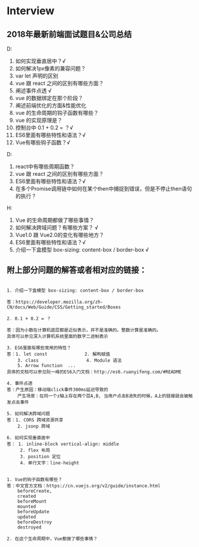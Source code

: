 # Interview
## 2018年最新前端面试题目&amp;公司总结

D:
 1. 如何实现垂直居中？√ 
 2. 如何解决1px像素的兼容问题？
 3. var let 声明的区别
 4. vue 跟 react 之间的区别有哪些方面？
 5. 阐述事件点透 √
 6. vue 的数据绑定在那个阶段？
 7. 阐述前端优化的方面&性能优化
 8. vue 的生命周期的钩子函数有哪些？
 9. vue 的实现原理是？
 10. 控制台中 0.1 + 0.2 = ？√
 11. ES6里面有哪些特性和语法？√ 
 12. Vue有哪些钩子函数？√

D:

 1. react中有哪些周期函数？
 2. vue 跟 react 之间的区别有哪些方面？
 3. ES6里面有哪些特性和语法？√
 4. 在多个Promise调用链中如何在某个then中捕捉到错误，但是不停止then语句的执行？

H:

 1. Vue 的生命周期都做了哪些事情？
 2. 如何解决跨域问题？有哪些方案？ √ 
 3. Vue1.0 跟 Vue2.0的变化有哪些地方？
 4. ES6里面有哪些特性和语法？√
 5. 介绍一下盒模型 box-sizing: content-box / border-box √

## 附上部分问题的解答或者相对应的链接：

```基础

1. 介绍一下盒模型 box-sizing: content-box / border-box

答：https://developer.mozilla.org/zh-CN/docs/Web/Guide/CSS/Getting_started/Boxes

2. 0.1 + 0.2 = ？ 

答：因为小数在计算机底层都是近似表示，并不是准确的。整数计算是准确的。
具体可以参见深入计算机系统里面的数字二进制表示

3. ES6里面有哪些常用的特性？
答：1. let const              2. 解构赋值
    3. class                  4. Module 语法
    5. Arrow function  ...
具体的文档可以参见阮一峰的ES6入门文档：http://es6.ruanyifeng.com/#README

4. 事件点透
答：产生原因：移动端click事件300ms延迟导致的
    产生场景：在同一个z轴上存在两个层A,B, 当用户点击B消失的时候，A上的链接就会被触发点击事件
    
5. 如何解决跨域问题
答：1. CORS 跨域资源共享 
    2. jsonp 跨域    
    
6. 如何实现垂直居中
答： 1. inline-block vertical-align: middle
     2. flex 布局
     3. position 定位
     4. 单行文字：line-height    
```

```关于Vue    

1. Vue的钩子函数有哪些？
答：中文官方文档：https://cn.vuejs.org/v2/guide/instance.html
    beforeCreate,
    created
    beforeMount
    mounted
    beforeUpdate
    updated
    beforeDestroy
    destroyed    
    
2. 在这个生命周期中，Vue都做了哪些事情？
    
```    
    